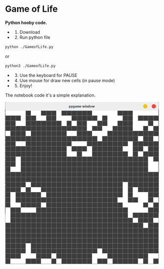 # Game of Life

**Python hooby code.**

* 1. Download
* 2. Run python file
```Bash
python ./GameofLife.py
```
or
```Bash
python3 ./GameofLife.py
```
* 3. Use the keyboard for PAUSE
* 4. Use mouse for draw new cells (in pause mode)
* 5. Enjoy!

The notebook code it's a simple explanation.


![alt text](./image.png)
